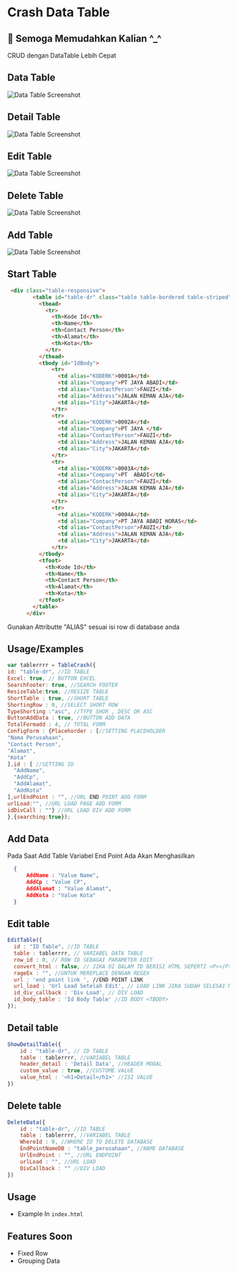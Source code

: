 # Crash Data Table



## 🚀 Semoga Memudahkan Kalian ^_^
CRUD dengan DataTable Lebih Cepat





## Data Table

![Data Table Screenshot](https://healthsys.my.id/crash/demo%20datatable.png)

## Detail Table
![Data Table Screenshot](https://healthsys.my.id/crash/detail%20table.png)

## Edit Table
![Data Table Screenshot](https://healthsys.my.id/crash/edit%20table.png)

## Delete Table
![Data Table Screenshot](https://healthsys.my.id/crash/delete%20datatable.png)

## Add Table
![Data Table Screenshot](https://healthsys.my.id/crash/add%20table.png)



## Start Table

```html 
 <div class="table-responsive">
        <table id="table-dr" class="table table-bordered table-striped">
          <thead>
            <tr>
              <th>Kode Id</th>
              <th>Name</th>
              <th>Contact Person</th>
              <th>Alamat</th>
              <th>Kota</th>
            </tr>
          </thead>
          <tbody id="IdBody">
              <tr>
                <td alias="KODERK">0001A</td>
                <td alias="Company">PT JAYA ABADI</td>
                <td alias="ContactPerson">FAUZI</td>
                <td alias="Address">JALAN KEMAN AJA</td>
                <td alias="City">JAKARTA</td>
              </tr>
              <tr>
                <td alias="KODERK">0002A</td>
                <td alias="Company">PT JAYA </td>
                <td alias="ContactPerson">FAUZI</td>
                <td alias="Address">JALAN KEMAN AJA</td>
                <td alias="City">JAKARTA</td>
              </tr>
              <tr>
                <td alias="KODERK">0003A</td>
                <td alias="Company">PT  ABADI</td>
                <td alias="ContactPerson">FAUZI</td>
                <td alias="Address">JALAN KEMAN AJA</td>
                <td alias="City">JAKARTA</td>
              </tr>
              <tr>
                <td alias="KODERK">0004A</td>
                <td alias="Company">PT JAYA ABADI HORAS</td>
                <td alias="ContactPerson">FAUZI</td>
                <td alias="Address">JALAN KEMAN AJA</td>
                <td alias="City">JAKARTA</td>
              </tr>
          </tbody>
          <tfoot>
            <th>Kode Id</th>
            <th>Name</th>
            <th>Contact Person</th>
            <th>Alamat</th>
            <th>Kota</th>
          </tfoot>
        </table>
      </div>  
```
Gunakan Attributte "ALIAS" sesuai isi row di database anda


## Usage/Examples

```javascript
var tablerrrr = TableCrash({
id: "table-dr", //ID TABLE
Excel: true, // BUTTON EXCEL
SearchFooter: true, //SEARCH FOOTER
ResizeTable:true, //RESIZE TABLE
ShortTable : true, //SHORT TABLE
ShortingRow : 0, //SELECT SHORT ROW
TypeShorting :"asc", //TYPE SHOR , DESC OR ASC
ButtonAddData : true, //BUTTON ADD DATA
TotalFormadd : 4, // TOTAL FORM
ConfigForm : {Placehorder : [//SETTING PLACEHOLDER
"Nama Perusahaan",
"Contact Person",
"Alamat",
"Kota"
],id : [ //SETTING ID
  "AddName",
  "AddCp",
  "AddAlamat",
  "AddKota"
],urlEndPoint : "", //URL END POINT ADD FORM
urlLoad:"", //URL LOAD PAGE ADD FORM
idDivCall : ""} //URL LOAD DIV ADD FORM
},{searching:true});
```
## Add Data

Pada Saat Add Table Variabel End Point Ada Akan Menghasilkan

```json
  {
      AddName : "Value Name",
      AddCp : "Value CP",
      AddAlamat : "Value Alamat",
      AddKota : "Value Kota"
  }
```

## Edit table

```javascript
EditTable({
  id : "ID Table", //ID TABLE
  table : tablerrrr, // VARIABEL DATA TABLE
  row_id : 0, // ROW ID SEBAGAI PARAMETER EDIT
  convert_html : false, // JIKA DI DALAM TD BERISI HTML SEPERTI <P></P> MAKA GUNAKAN TRUE
  rageEx : "", //UNTUK MEREPLACE DENGAN REGEX
  url : 'end point link ', //END POINT LINK
  url_load : 'Url Load Setelah Edit', // LOAD LINK JIKA SUDAH SELESAI MENGEDIT
  id_div_callback : 'Div Load', // DIV LOAD
  id_body_table : 'Id Body Table' //ID BODY <TBODY>
});
```
## Detail table

```javascript
ShowDetailTable({
    id : "table-dr", // ID TABLE
    table : tablerrrr, //VARIABEL TABLE
    header_detail : 'Detail Data', //HEADER MODAL
    custom_value : true, //CUSTOME VALUE 
    value_html : '<h1>Detail</h1>' //ISI VALUE
})
```

## Delete table

```javascript
DeleteData({
    id : "table-dr", //ID TABLE
    table : tablerrrr, //VARIABEL TABLE
    WhereId : 0, //WHERE ID TO DELETE DATABASE
    EndPointNameDB : "table_perusahaan", //NAME DATABASE
    UrlEndPoint : "", //URL ENDPOINT 
    urlLoad : "", //URL LOAD
    DivCallback : "" //DIV LOAD
})
```



## Usage

- Example In `index.html`


## Features Soon

- Fixed Row
- Grouping Data

